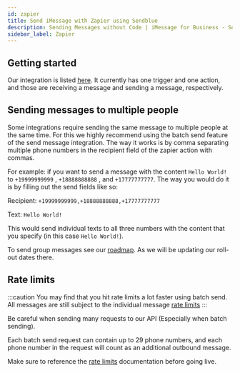 ```yaml
---
id: zapier
title: Send iMessage with Zapier using Sendblue
description: Sending Messages without Code | iMessage for Business - Sendblue
sidebar_label: Zapier
---
```


## Getting started

Our integration is listed [here](https://zapier.com/developer/public-invite/190713/ef4920fd76fc9abb5726a05675cc16e1/). It currently has one trigger and one action, and those are receiving a message and sending a message, respectively.

## Sending messages to multiple people

Some integrations require sending the same message to multiple people at the same time. For this we highly recommend using the batch send feature of the send message integration. The way it works is by comma separating multiple phone numbers in the recipient field of the zapier action with commas.

For example: if you want to send a message with the content `Hello World!` to `+19999999999` , `+18888888888` , and `+17777777777`. The way you would do it is by filling out the send fields like so:

Recipient: `+19999999999,+18888888888,+17777777777`

Text: `Hello World!`

This would send individual texts to all three numbers with the content that you specify (in this case `Hello World!`).

To send group messages see our [roadmap](/docs/roadmap). As we will be updating our roll-out dates there.

<!-- See the [batch send](/docs/batch) documentation for more detailed information on the api. -->

## Rate limits

:::caution
You may find that you hit rate limits a lot faster using batch send. All messages are still subject to the individual message [rate limits](/docs/message-limits)
:::

Be careful when sending many requests to our API (Especially when batch sending).

Each batch send request can contain up to 29 phone numbers, and each phone number in the request will count as an additional outbound message.

Make sure to reference the [rate limits](/docs/message-limits) documentation before going live.
